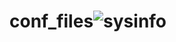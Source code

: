 # conf_files![sysinfo](https://user-images.githubusercontent.com/87923259/156880365-7210f6f6-a02e-41f0-9e1c-b0f1192d6760.jpg)

